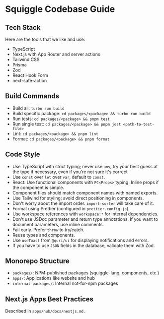 # Squiggle Codebase Guide

## Tech Stack

Here are the tools that we like and use:

- TypeScript
- Next.js with App Router and server actions
- Tailwind CSS
- Prisma
- Zod
- React Hook Form
- next-safe-action

## Build Commands

- Build all: `turbo run build`
- Build specific package: `cd packages/<package> && turbo run build`
- Run tests: `cd packages/<package> && pnpm test`
- Run single test: `cd packages/<package> && pnpm jest <path-to-test-file>`
- Lint: `cd packages/<package> && pnpm lint`
- Format: `cd packages/<package> && pnpm format`

## Code Style

- Use TypeScript with strict typing; never use `any`, try your best guess at the type if necessary, even if you're not sure it's correct
- Use `const` over `let` over `var`, default to `const`.
- React: Use functional components with `FC<Props>` typing. Inline props if the component is simple.
- Component files should match component names with named exports.
- Use Tailwind for styling; avoid direct positioning in components.
- Don't worry about the import order. `import-sorter` will take care of it.
- Format using Prettier (configured in `prettier.config.js`).
- Use workspace references with `workspace:*` for internal dependencies.
- Don't use JSDoc parameter and return type annotations. If you want to document parameters, use inline comments.
- Fail early. Prefer `throw` to try/catch.
- Reuse types and components.
- Use `useToast` from `@quri/ui` for displaying notifications and errors.
- If you have to use `JSON` fields in the database, validate them with Zod.

## Monorepo Structure

- `packages/`: NPM-published packages (squiggle-lang, components, etc.)
- `apps/`: Applications like website and hub
- `internal-packages/`: Internal not-for-npm packages

## Next.js Apps Best Practices

Described in `apps/hub/docs/nextjs.md`.
